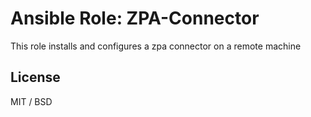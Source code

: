 # Ansible Role: ZPA-Connector

This role installs and configures a zpa connector on a remote machine

## License

MIT / BSD